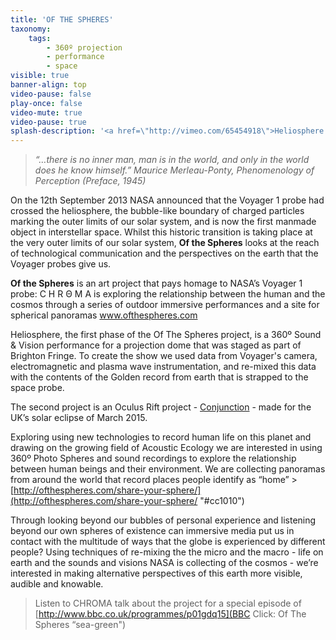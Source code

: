 ```yaml
---
title: 'OF THE SPHERES'
taxonomy:
    tags:
        - 360º projection
        - performance
        - space
visible: true
banner-align: top
video-pause: false
play-once: false
video-mute: true
video-pause: true
splash-description: '<a href=\"http://vimeo.com/65454918\">Heliosphere trailer</a> from <a href=\"http://vimeo.com/chromaspace\">C H R Θ M A</a> on Vimeo.'
---
```



> _“…there is no inner man, man is in the world, and only in the world does he know himself.” Maurice Merleau-Ponty, Phenomenology of Perception (Preface, 1945)_

On the 12th September 2013 NASA announced that the Voyager 1 probe had crossed the heliosphere, the bubble-like boundary of charged particles marking the outer limits of our solar system, and is now the first manmade object in interstellar space. Whilst this historic transition is taking place at the very outer limits of our solar system, <b>Of the Spheres</b> looks at the reach of technological communication and the perspectives on the earth that the Voyager probes give us.

<b>Of the Spheres</b> is an art project that pays homage to NASA’s Voyager 1 probe: C H R Θ M A is exploring the relationship between the human and the cosmos through a series of outdoor immersive performances and a site for spherical panoramas  <a href="http://www.ofthespheres.com" target="_blank">www.ofthespheres.com</a>

Heliosphere, the first phase of the Of The Spheres project, is a 360º Sound & Vision performance for a projection dome that was staged as part of Brighton Fringe. To create the show we used data from Voyager's camera, electromagnetic and plasma wave instrumentation, and re-mixed this data with the contents of the Golden record from earth that is strapped to the space probe.

The second project is an Oculus Rift project - [Conjunction](http://chroma.space/projects/conjunction.html) - made for the UK’s solar eclipse of March 2015.

Exploring using new technologies to record human life on this planet and drawing on the growing field of Acoustic Ecology we are interested in using 360º Photo Spheres and sound recordings to explore the relationship between human beings and their environment. We are collecting panoramas from around the world that record places people identify as “home”  >[http://ofthespheres.com/share-your-sphere/](http://ofthespheres.com/share-your-sphere/ "#cc1010")

Through looking beyond our bubbles of personal experience and listening beyond our own spheres of existence can immersive media put us in contact with the multitude of ways that the globe is experienced by different people?  Using techniques of re-mixing the the micro and the macro - life on earth and the sounds and visions NASA is collecting of the cosmos - we’re interested in making alternative perspectives of this earth more visible, audible and knowable.

> Listen to CHROMA talk about the project for a special episode of [http://www.bbc.co.uk/programmes/p01gdq15](BBC Click: Of The Spheres “sea-green")
